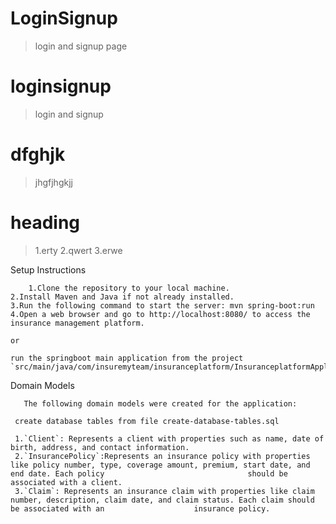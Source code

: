 # LoginSignup
> login and signup page

# loginsignup 
> login and signup 

# dfghjk
> jhgfjhgkjj

# heading
> 1.erty
  2.qwert
  3.erwe

Setup Instructions

        1.Clone the repository to your local machine.
    2.Install Maven and Java if not already installed.
    3.Run the following command to start the server: mvn spring-boot:run
    4.Open a web browser and go to http://localhost:8080/ to access the insurance management platform.
   
    or
    
    run the springboot main application from the project `src/main/java/com/insuremyteam/insuranceplatform/InsuranceplatformApplication.java
    
Domain Models

       The following domain models were created for the application:
    
     create database tables from file create-database-tables.sql

     1.`Client`: Represents a client with properties such as name, date of birth, address, and contact information.
     2.`InsurancePolicy`:Represents an insurance policy with properties like policy number, type, coverage amount, premium, start date, and end date. Each policy                                should be associated with a client.
     3.`Claim`: Represents an insurance claim with properties like claim number, description, claim date, and claim status. Each claim should be associated with an                    insurance policy.
     
     
     
